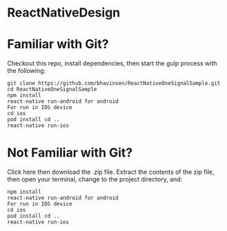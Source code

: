 # ReactNativeDesign

# Familiar with Git?
Checkout this repo, install dependencies, then start the gulp process with the following:
```
git clone https://github.com/bhavinsen/ReactNativeOneSignalSample.git
cd ReactNativeOneSignalSample
npm install
react-native run-android for android
For run in IOS device
cd ios
pod install cd ..
react-native run-ios 
```
# Not Familiar with Git?
Click here then download the .zip file. Extract the contents of the zip file, then open your terminal, change to the project directory, and:
```
npm install
react-native run-android for android
For run in IOS device
cd ios
pod install cd ..
react-native run-ios 
```